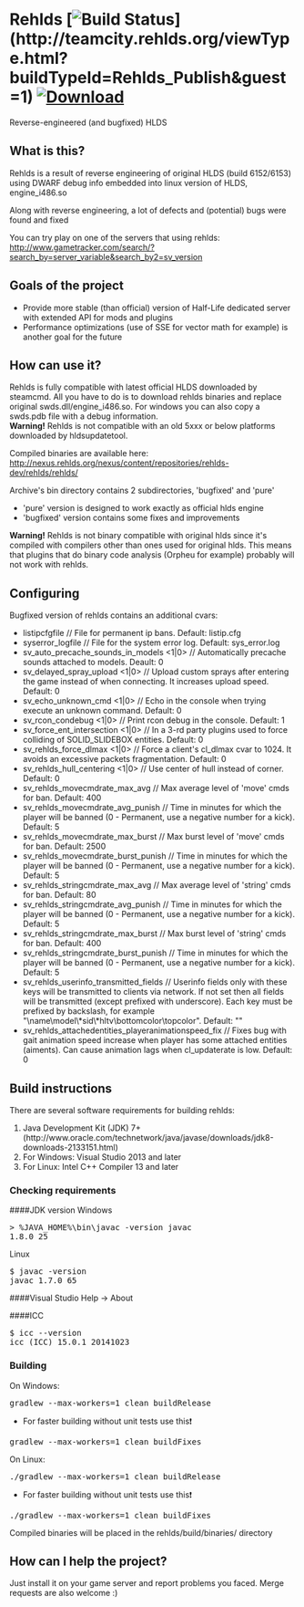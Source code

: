 # Rehlds [![Build Status](http://teamcity.rehlds.org/app/rest/builds/buildType:(id:Rehlds_Publish)/statusIcon)](http://teamcity.rehlds.org/viewType.html?buildTypeId=Rehlds_Publish&guest=1) [![Download](https://camo.githubusercontent.com/65c70643ec7b40eea50971003624c2fb04d8d375/687474703a2f2f7265686c64732e6f72672f76657273696f6e2f7265686c64732e737667)](http://teamcity.rehlds.org/guestAuth/downloadArtifacts.html?buildTypeId=Rehlds_Publish&buildId=lastSuccessful)

Reverse-engineered (and bugfixed) HLDS

## What is this?
Rehlds is a result of reverse engineering of original HLDS (build 6152/6153) using DWARF debug info embedded into linux version of HLDS, engine_i486.so

Along with reverse engineering, a lot of defects and (potential) bugs were found and fixed

You can try play on one of the servers that using rehlds: http://www.gametracker.com/search/?search_by=server_variable&search_by2=sv_version

## Goals of the project
<ul>
<li>Provide more stable (than official) version of Half-Life dedicated server with extended API for mods and plugins</li>
<li>Performance optimizations (use of SSE for vector math for example) is another goal for the future</li>
</ul>

## How can use it?
Rehlds is fully compatible with latest official HLDS downloaded by steamcmd. All you have to do is to download rehlds binaries and replace original swds.dll/engine_i486.so. For windows you can also copy a swds.pdb file with a debug information.
<br /><b>Warning!</b> Rehlds is not compatible with an old 5xxx or below platforms downloaded by hldsupdatetool.

Compiled binaries are available here: http://nexus.rehlds.org/nexus/content/repositories/rehlds-dev/rehlds/rehlds/

Archive's bin directory contains 2 subdirectories, 'bugfixed' and 'pure'
<ul>
<li>'pure' version is designed to work exactly as official hlds engine</li>
<li>'bugfixed' version contains some fixes and improvements</li>
</ul>

<b>Warning!</b> Rehlds is not binary compatible with original hlds since it's compiled with compilers other than ones used for original hlds. This means that plugins that do binary code analysis (Orpheu for example) probably will not work with rehlds.

## Configuring
Bugfixed version of rehlds contains an additional cvars:
<ul>
<li>listipcfgfile <filename> // File for permanent ip bans. Default: listip.cfg
<li>syserror_logfile <filename> // File for the system error log. Default: sys_error.log
<li>sv_auto_precache_sounds_in_models <1|0> // Automatically precache sounds attached to models. Deault: 0
<li>sv_delayed_spray_upload <1|0> // Upload custom sprays after entering the game instead of when connecting. It increases upload speed. Default: 0
<li>sv_echo_unknown_cmd <1|0> // Echo in the console when trying execute an unknown command. Default: 0
<li>sv_rcon_condebug <1|0> // Print rcon debug in the console. Default: 1
<li>sv_force_ent_intersection <1|0> // In a 3-rd party plugins used to force colliding of SOLID_SLIDEBOX entities. Default: 0
<li>sv_rehlds_force_dlmax <1|0> // Force a client's cl_dlmax cvar to 1024. It avoids an excessive packets fragmentation. Default: 0
<li>sv_rehlds_hull_centering <1|0> // Use center of hull instead of corner. Default: 0
<li>sv_rehlds_movecmdrate_max_avg // Max average level of 'move' cmds for ban. Default: 400
<li>sv_rehlds_movecmdrate_avg_punish // Time in minutes for which the player will be banned (0 - Permanent, use a negative number for a kick). Default: 5
<li>sv_rehlds_movecmdrate_max_burst // Max burst level of 'move' cmds for ban. Default: 2500
<li>sv_rehlds_movecmdrate_burst_punish // Time in minutes for which the player will be banned (0 - Permanent, use a negative number for a kick). Default: 5
<li>sv_rehlds_stringcmdrate_max_avg // Max average level of 'string' cmds for ban. Default: 80
<li>sv_rehlds_stringcmdrate_avg_punish // Time in minutes for which the player will be banned (0 - Permanent, use a negative number for a kick). Default: 5
<li>sv_rehlds_stringcmdrate_max_burst // Max burst level of 'string' cmds for ban. Default: 400
<li>sv_rehlds_stringcmdrate_burst_punish // Time in minutes for which the player will be banned (0 - Permanent, use a negative number for a kick). Default: 5
<li>sv_rehlds_userinfo_transmitted_fields // Userinfo fields only with these keys will be transmitted to clients via network. If not set then all fields will be transmitted (except prefixed with underscore). Each key must be prefixed by backslash, for example "\name\model\*sid\*hltv\bottomcolor\topcolor". Default: ""
<li>sv_rehlds_attachedentities_playeranimationspeed_fix // Fixes bug with gait animation speed increase when player has some attached entities (aiments). Can cause animation lags when cl_updaterate is low. Default: 0
</ul>

## Build instructions
There are several software requirements for building rehlds:
<ol>
<li>Java Development Kit (JDK) 7+ (http://www.oracle.com/technetwork/java/javase/downloads/jdk8-downloads-2133151.html)</li>
<li>For Windows: Visual Studio 2013 and later</li>
<li>For Linux: Intel C++ Compiler 13 and later</li>
</ol>

### Checking requirements
####JDK version
Windows<pre>&gt; %JAVA_HOME%\bin\javac -version
javac 1.8.0_25
</pre>

Linux
<pre>$ javac -version
javac 1.7.0_65
</pre>

####Visual Studio
Help -> About

####ICC
<pre>$ icc --version
icc (ICC) 15.0.1 20141023
</pre>

### Building
On Windows:
<pre>gradlew --max-workers=1 clean buildRelease</pre>
* For faster building without unit tests use this:exclamation:
<pre>gradlew --max-workers=1 clean buildFixes</pre>

On Linux:
<pre>./gradlew --max-workers=1 clean buildRelease</pre>
* For faster building without unit tests use this:exclamation:
<pre>./gradlew --max-workers=1 clean buildFixes</pre>

Compiled binaries will be placed in the rehlds/build/binaries/ directory

## How can I help the project?
Just install it on your game server and report problems you faced.
Merge requests are also welcome :)
